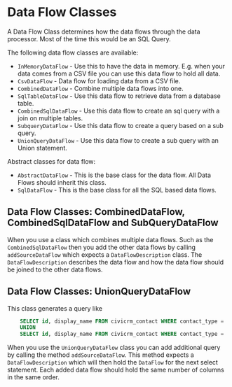 # Data Flow Classes

A Data Flow Class determines how the data flows through the data processor. Most of the time this would be an SQL Query.

The following data flow classes are available:

* `InMemoryDataFlow` - Use this to have the data in memory. E.g. when your data comes from a CSV file you can use this
  data flow to hold all data.
* `CsvDataFlow` - Data flow for loading data from a CSV file.
* `CombinedDataFlow` - Combine multiple data flows into one.
* `SqlTableDataFlow` - Use this data flow to retrieve data from a database table.
* `CombinedSqlDataFlow` - Use this data flow to create an sql query with a join on multiple tables.
* `SubqueryDataFlow` - Use this data flow to create a query based on a sub query.
* `UnionQueryDataFlow` - Use this data flow to create a sub query with an Union statement.

Abstract classes for data flow:

* `AbstractDataFlow` - This is the base class for the data flow. All Data Flows should inherit this class.
* `SqlDataFlow` - This is the base class for all the SQL based data flows.

## Data Flow Classes: CombinedDataFlow, CombinedSqlDataFlow and SubQueryDataFlow

When you use a class which combines multiple data flows. Such as the `CombinedSqlDataFlow` then you add the other data flows by
calling `addSourceDataFlow` which expects a `DataFlowDescription` class. The `DataFlowDescription` describes the data flow and
how the data flow should be joined to the other data flows.

## Data Flow Classes: UnionQueryDataFlow

This class generates a query like

```sql
    SELECT id, display_name FROM civicrm_contact WHERE contact_type = 'Individual'
    UNION
    SELECT id, display_name FROM civicrm_contact WHERE contact_type = 'Household'
```

When you use the `UnionQueryDataFlow` class you can add additional query by calling the method `addSourceDataFlow`. This
method expects a `DataFlowDescription` which will then hold the `DataFlow` for the next select statement.
Each added data flow should hold the same number of columns in the same order.

